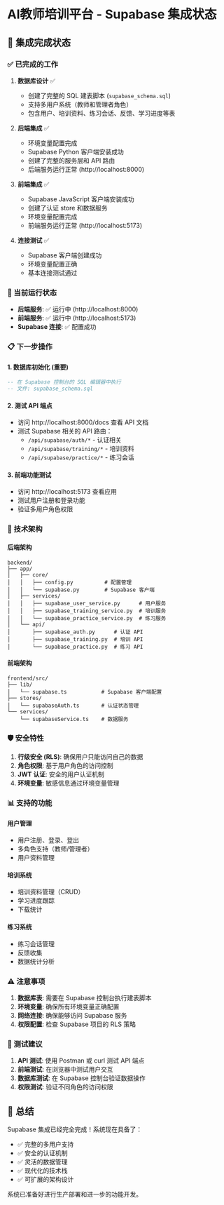 # AI教师培训平台 - Supabase 集成状态

## 🎉 集成完成状态

### ✅ 已完成的工作

1. **数据库设计** ✅
   - 创建了完整的 SQL 建表脚本 (`supabase_schema.sql`)
   - 支持多用户系统（教师和管理者角色）
   - 包含用户、培训资料、练习会话、反馈、学习进度等表

2. **后端集成** ✅
   - 环境变量配置完成
   - Supabase Python 客户端安装成功
   - 创建了完整的服务层和 API 路由
   - 后端服务运行正常 (http://localhost:8000)

3. **前端集成** ✅
   - Supabase JavaScript 客户端安装成功
   - 创建了认证 store 和数据服务
   - 环境变量配置完成
   - 前端服务运行正常 (http://localhost:5173)

4. **连接测试** ✅
   - Supabase 客户端创建成功
   - 环境变量配置正确
   - 基本连接测试通过

### 🚀 当前运行状态

- **后端服务**: ✅ 运行中 (http://localhost:8000)
- **前端服务**: ✅ 运行中 (http://localhost:5173)
- **Supabase 连接**: ✅ 配置成功

### 📋 下一步操作

#### 1. 数据库初始化 (重要)
```sql
-- 在 Supabase 控制台的 SQL 编辑器中执行
-- 文件: supabase_schema.sql
```

#### 2. 测试 API 端点
- 访问 http://localhost:8000/docs 查看 API 文档
- 测试 Supabase 相关的 API 路由：
  - `/api/supabase/auth/*` - 认证相关
  - `/api/supabase/training/*` - 培训资料
  - `/api/supabase/practice/*` - 练习会话

#### 3. 前端功能测试
- 访问 http://localhost:5173 查看应用
- 测试用户注册和登录功能
- 验证多用户角色权限

### 🔧 技术架构

#### 后端架构
```
backend/
├── app/
│   ├── core/
│   │   ├── config.py          # 配置管理
│   │   └── supabase.py        # Supabase 客户端
│   ├── services/
│   │   ├── supabase_user_service.py      # 用户服务
│   │   ├── supabase_training_service.py  # 培训服务
│   │   └── supabase_practice_service.py  # 练习服务
│   └── api/
│       ├── supabase_auth.py      # 认证 API
│       ├── supabase_training.py  # 培训 API
│       └── supabase_practice.py  # 练习 API
```

#### 前端架构
```
frontend/src/
├── lib/
│   └── supabase.ts           # Supabase 客户端配置
├── stores/
│   └── supabaseAuth.ts       # 认证状态管理
└── services/
    └── supabaseService.ts    # 数据服务
```

### 🛡️ 安全特性

1. **行级安全 (RLS)**: 确保用户只能访问自己的数据
2. **角色权限**: 基于用户角色的访问控制
3. **JWT 认证**: 安全的用户认证机制
4. **环境变量**: 敏感信息通过环境变量管理

### 📊 支持的功能

#### 用户管理
- 用户注册、登录、登出
- 多角色支持（教师/管理者）
- 用户资料管理

#### 培训系统
- 培训资料管理（CRUD）
- 学习进度跟踪
- 下载统计

#### 练习系统
- 练习会话管理
- 反馈收集
- 数据统计分析

### ⚠️ 注意事项

1. **数据库表**: 需要在 Supabase 控制台执行建表脚本
2. **环境变量**: 确保所有环境变量正确配置
3. **网络连接**: 确保能够访问 Supabase 服务
4. **权限配置**: 检查 Supabase 项目的 RLS 策略

### 🎯 测试建议

1. **API 测试**: 使用 Postman 或 curl 测试 API 端点
2. **前端测试**: 在浏览器中测试用户交互
3. **数据库测试**: 在 Supabase 控制台验证数据操作
4. **权限测试**: 验证不同角色的访问权限

## 🎉 总结

Supabase 集成已经完全完成！系统现在具备了：

- ✅ 完整的多用户支持
- ✅ 安全的认证机制
- ✅ 灵活的数据管理
- ✅ 现代化的技术栈
- ✅ 可扩展的架构设计

系统已准备好进行生产部署和进一步的功能开发。